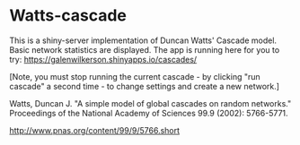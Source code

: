 # Watts-cascade

This is a shiny-server implementation of Duncan Watts' Cascade model.  Basic network statistics are displayed.
The app is running here for you to try:  https://galenwilkerson.shinyapps.io/cascades/

[Note, you must stop running the current cascade - by clicking "run cascade" a second time - to change settings and create a new network.]

Watts, Duncan J. "A simple model of global cascades on random networks." Proceedings of the National Academy of Sciences 99.9 (2002): 5766-5771.

http://www.pnas.org/content/99/9/5766.short

